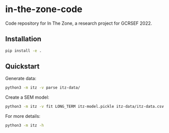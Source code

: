 # in-the-zone-code

Code repository for In The Zone, a research project for GCRSEF 2022. 

## Installation

```bash
pip install -e .
```

## Quickstart

Generate data:

```bash
python3 -m itz -v parse itz-data/
```

Create a SEM model:

```bash
python3 -m itz -v fit LONG_TERM itz-model.pickle itz-data/itz-data.csv --cov_math_path itz-model-cov-mat.csv
```

For more details:

```bash
python3 -m itz -h
```